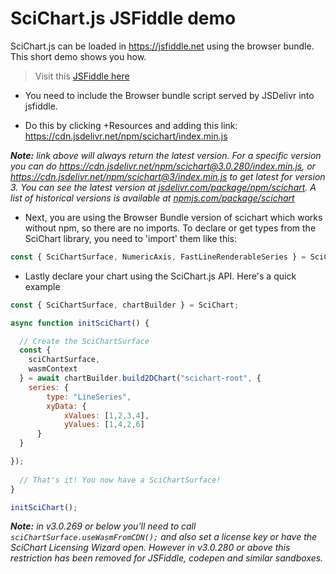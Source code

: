 # SciChart.js JSFiddle demo

SciChart.js can be loaded in https://jsfiddle.net using the browser bundle. This short demo shows you how. 

> Visit this [JSFiddle here](https://jsfiddle.net/gh/get/library/pure/ABTSoftware/SciChart.JS.Examples/tree/master/Sandbox/demo-js-fiddle/)


- You need to include the Browser bundle script served by JSDelivr into jsfiddle. 

- Do this by clicking +Resources and adding this link: https://cdn.jsdelivr.net/npm/scichart/index.min.js 

_**Note:** link above will always return the latest version.  For a specific version you can do https://cdn.jsdelivr.net/npm/scichart@3.0.280/index.min.js, or  https://cdn.jsdelivr.net/npm/scichart@3/index.min.js to get latest for version 3.  You can see the latest version at [jsdelivr.com/package/npm/scichart](https://www.jsdelivr.com/package/npm/scichart). A list of historical versions is available at [npmjs.com/package/scichart](https://www.npmjs.com/package/scichart?activeTab=versions)_

- Next, you are using the Browser Bundle version of scichart which works without npm, so there are no imports. To declare or get types from the SciChart library, you need to 'import' them like this:

```javascript
const { SciChartSurface, NumericAxis, FastLineRenderableSeries } = SciChart;
```

- Lastly declare your chart using the SciChart.js API. Here's a quick example

```javascript
const { SciChartSurface, chartBuilder } = SciChart;

async function initSciChart() {

  // Create the SciChartSurface
  const {
	sciChartSurface,
	wasmContext
  } = await chartBuilder.build2DChart("scichart-root", {
	series: {
		type: "LineSeries", 
		xyData: {
		  	xValues: [1,2,3,4],
			yValues: [1,4,2,6]
	  }
  }

});
  
  // That's it! You now have a SciChartSurface!
}

initSciChart();
```

_**Note:** in v3.0.269 or below you'll need to call ```sciChartSurface.useWasmFromCDN();``` and also set a license key or have the SciChart Licensing Wizard open. However in v3.0.280 or above this restriction has been removed for JSFiddle, codepen and similar sandboxes._
